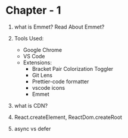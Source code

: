 # Chapter - 1

1. what is Emmet? Read About Emmet?
2. Tools Used:
    - Google Chrome
    - VS Code
    - Extensions:
        - Bracket Pair Colorization Toggler
        - Git Lens
        - Prettier-code formatter
        - vscode icons
        - Emmet
3. what is CDN?

4. React.createElement, ReactDom.createRoot
5. async vs defer
